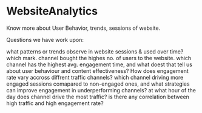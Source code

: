 # WebsiteAnalytics
Know more about User Behavior, trends, sessions of website.

Questions we have work upon:

what patterns or trends observe in website sessions & used over time?
which mark. channel bought the highes no. of users to the website.
which channel has the highest avg. engagement time, and what doest that tell us about user behaviour and content effectiveness?
How does engagement rate vary accross diffrent traffic channels?
which channel driving more engaged sessions comapared to non-engaged ones, and what strategies can improve engagement in underperforming channels?
at what hour of the day does channel drive the most traffic?
is there any correlation between high traffic and high engagement rate?
